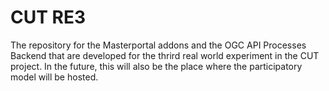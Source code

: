 # CUT RE3
The repository for the Masterportal addons and the OGC API Processes Backend that are developed for the thrird real world experiment in the CUT project.
In the future, this will also be the place where the participatory model will be hosted. 
